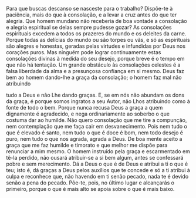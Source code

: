 
Para que buscas descanso se nasceste para o trabalho? Dispõe-te à paciência, mais do que à consolação, e a levar a cruz antes do que ter alegria. Que homem mundano não receberia de boa vontade a consolação e alegria espiritual se delas sempre pudesse gozar? As consolações espirituais excedem a todos os prazeres do mundo e os deleites da carne. Porque todas as delícias do mundo ou são torpes ou vãs, e só as espirituais são alegres e honestas, geradas pelas virtudes e infundidas por Deus nos corações puros. Mas ninguém pode lograr continuamente estas consolações divinas à medida do seu desejo, porque breve é o tempo em que não há tentação. Um grande obstáculo às consolações celestes é a falsa liberdade da alma e a presunçosa confiança em si mesmo. Deus faz bem ao homem dando-lhe a graça da consolação; o homem faz mal não atribuindo

tudo a Deus e não Lhe dando graças. E, se em nós não abundam os dons da graça, é porque somos ingratos a seu Autor, não Lhos atribuindo como à fonte de todo o bem. Porque nunca recusa Deus a graça a quem dignamente é agradecido, e nega ordinariamente ao soberbo o que costuma dar ao humilde. Não quero consolação que me tire a compunção, nem contemplação que me faça cair em desvanecimento. Pois nem tudo o que é elevado é santo, nem tudo o que é doce é bom, nem todo desejo é puro, nem tudo o que nos agrada, agrada a Deus. De boa mente aceito a graça que me faz humilde e timorato e que melhor me dispõe para renunciar a mim mesmo. O homem instruído pela graça e escarmentado em tê-la perdido, não ousará atribuir-se a si bem algum, antes se confessará pobre e sem merecimento. Dá a Deus o que é de Deus e atribui a ti o que é teu; isto é, dá graças a Deus pelos auxílios que te concede e só a ti atribui à culpa e reconhece que, não havendo em ti senão pecado, nada te é devido senão a pena do pecado. Põe-te, pois, no último lugar e alcançarás o primeiro, porque o que é mais alto se apoia sobre o que é mais baixo.

